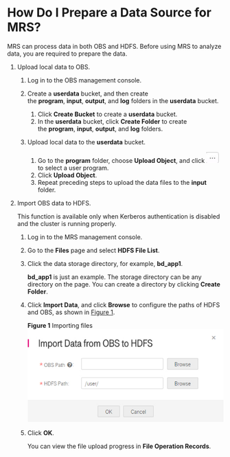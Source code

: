 # How Do I Prepare a Data Source for MRS?<a name="EN-US_TOPIC_0125375773"></a>

MRS can process data in both OBS and HDFS. Before using MRS to analyze data, you are required to prepare the data.

1.  Upload local data to OBS.
    1.  Log in to the OBS management console.
    2.  Create a  **userdata** bucket, and then create the **program**, **input**, **output**, and **log** folders in the **userdata**  bucket.
        1.  Click  **Create Bucket** to create a **userdata**  bucket.
        2.  In the  **userdata** bucket, click **Create Folder** to create the **program**, **input**, **output**, and **log**  folders.

    3.  Upload local data to the  **userdata**  bucket.
        1.  Go to the  **program** folder, choose  **Upload Object**, and click ![](figures/icon_mrs_obsmanu.jpg)  to select a user program.
        2.  Click  **Upload Object**.
        3.  Repeat preceding steps to upload the data files to the  **input**  folder.

2.  Import OBS data to HDFS.

    This function is available only when Kerberos authentication is disabled and the cluster is running properly.

    1.  Log in to the MRS management console.
    2.  Go to the  **Files** page and select **HDFS File List**.
    3.  Click the data storage directory, for example,  **bd\_app1**.

        **bd\_app1** is just an example. The storage directory can be any directory on the page. You can create a directory by clicking **Create Folder**.

    4.  Click  **Import Data**, and click **Browse** to configure the paths of HDFS and OBS, as shown in [Figure 1](#f16bc9801af0540a1ad9226f552c0c125).

        **Figure  1**  Importing files<a name="f16bc9801af0540a1ad9226f552c0c125"></a>  
        ![](figures/importing-files.jpg "importing-files")

    5.  Click  **OK**.

        You can view the file upload progress in  **File Operation Records**.



